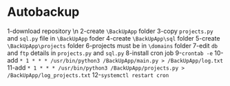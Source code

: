 # Autobackup
1-download repository \n
2-create `\BackUpApp` folder
3-copy `projects.py` and `sql.py` file in `\BackUpApp` foder
4-create `\BackUpApp\sql` folder
5-create `\BackUpApp\projects` folder
6-projects must be in `\domains` folder
7-edit `db` and `ftp` details in `projects.py` and `sql.py`
8-install cron job
9-`crontab -e`
10-add `* 1 * * * /usr/bin/python3 /BackUpApp/main.py > /BackUpApp/log.txt`
11-add `* 1 * * * /usr/bin/python3 /BackUpApp/projects.py > /BackUpApp/log_projects.txt`
12-`systemctl restart cron`

